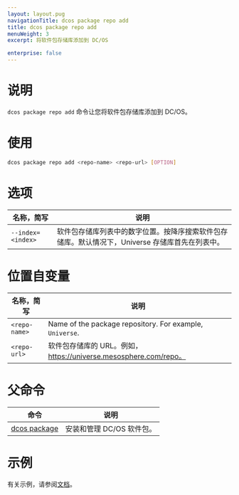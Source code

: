 ```yaml
---
layout: layout.pug
navigationTitle: dcos package repo add
title: dcos package repo add
menuWeight: 3
excerpt: 将软件包存储库添加到 DC/OS

enterprise: false
---
```


# 说明
`dcos package repo add` 命令让您将软件包存储库添加到 DC/OS。

# 使用

```bash
dcos package repo add <repo-name> <repo-url> [OPTION]
```

# 选项

| 名称，简写 | 说明 |
|---------|-------------|
| `--index=<index>` | 软件包存储库列表中的数字位置。按降序搜索软件包存储库。默认情况下，Universe 存储库首先在列表中。|

# 位置自变量

| 名称，简写 | 说明 |
|---------|-------------|
| `<repo-name>`   |   Name of the package repository. For example, `Universe`. |
| `<repo-url>` | 软件包存储库的 URL。例如，https://universe.mesosphere.com/repo。|

# 父命令

| 命令 | 说明 |
|---------|-------------|
| [dcos package](/1.11/cli/command-reference/dcos-package/) | 安装和管理 DC/OS 软件包。|

# 示例

有关示例，请参阅[文档](/1.11/administering-clusters/repo/)。

